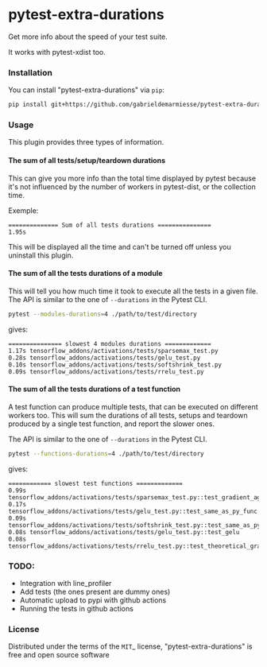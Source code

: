 # pytest-extra-durations

Get more info about the speed of your test suite.

It works with pytest-xdist too.


### Installation

You can install "pytest-extra-durations" via `pip`:

```bash
pip install git+https://github.com/gabrieldemarmiesse/pytest-extra-durations.git
```

### Usage

This plugin provides three types of information.

#### The sum of all tests/setup/teardown durations

This can give you more info than the total time displayed by pytest because it's 
not influenced by the number of workers in pytest-dist, or the collection time.

Exemple:

```
============== Sum of all tests durations ===============
1.95s
```

This will be displayed all the time and can't be turned off unless you 
uninstall this plugin.


#### The sum of all the tests durations of a module

This will tell you how much time it took to execute all the tests in a given file.
The API is similar to the one of `--durations` in the Pytest CLI.

```bash
pytest --modules-durations=4 ./path/to/test/directory
```

gives:

```
=============== slowest 4 modules durations =============
1.17s tensorflow_addons/activations/tests/sparsemax_test.py
0.28s tensorflow_addons/activations/tests/gelu_test.py
0.10s tensorflow_addons/activations/tests/softshrink_test.py
0.09s tensorflow_addons/activations/tests/rrelu_test.py
```

#### The sum of all the tests durations of a test function

A test function can produce multiple tests, that can be executed on different workers 
too. This will sum the durations of all tests, setups and teardown produced by 
a single test function, and report the slower ones.

The API is similar to the one of `--durations` in the Pytest CLI.

```bash
pytest --functions-durations=4 ./path/to/test/directory
```

gives:

```
============ slowest test functions =============
0.99s tensorflow_addons/activations/tests/sparsemax_test.py::test_gradient_against_estimate
0.17s tensorflow_addons/activations/tests/gelu_test.py::test_same_as_py_func
0.09s tensorflow_addons/activations/tests/softshrink_test.py::test_same_as_py_func
0.08s tensorflow_addons/activations/tests/gelu_test.py::test_gelu
0.08s tensorflow_addons/activations/tests/rrelu_test.py::test_theoretical_gradients
```


### TODO: 

* Integration with line_profiler
* Add tests (the ones present are dummy ones)
* Automatic upload to pypi with github actions
* Running the tests in github actions


### License


Distributed under the terms of the `MIT`_ license, "pytest-extra-durations" is free and open source software


